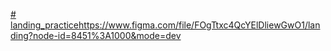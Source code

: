 [# landing_practice](https://www.figma.com/file/FOgTtxc4QcYElDliewGwO1/landing?node-id=8451%3A1000&mode=dev)https://www.figma.com/file/FOgTtxc4QcYElDliewGwO1/landing?node-id=8451%3A1000&mode=dev
